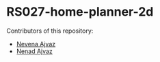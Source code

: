 # RS027-home-planner-2d

Contributors of this repository:
* [Nevena Ajvaz](https://github.com/ajvaznevena)
* [Nenad Ajvaz](https://github.com/ajvazz)
